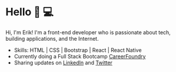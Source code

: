 # Hello 👋 💻

Hi, I'm Erik! I'm a front-end developer who is passionate about tech, building applications, and the Internet. 

- Skills: HTML | CSS | Bootstrap | React | React Native
- Currently doing a Full Stack Bootcamp <a href="https://careerfoundry.com/">CareerFoundry</a>
- Sharing updates on <a href="https://www.linkedin.com/in/erik-portillo-25670530/">LinkedIn</a> and <a href="https://twitter.com/portillovisuals">Twitter</a> 

